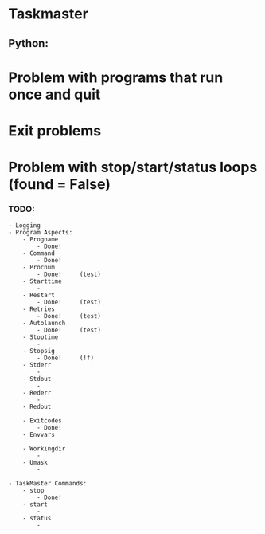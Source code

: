 # Taskmaster

## Python:

# Problem with programs that run once and quit
# Exit problems
# Problem with stop/start/status loops (found = False)

### TODO:
	- Logging
	- Program Aspects:
		- Progname
			- Done!
		- Command
			- Done!
		- Procnum
			- Done!		(test)
		- Starttime
			-
		- Restart
			- Done!		(test)
		- Retries
			- Done!		(test)
		- Autolaunch
			- Done!		(test)
		- Stoptime
			-
		- Stopsig
		 	- Done!		(!f)
		- Stderr
			-
		- Stdout
			-
		- Rederr
			-
		- Redout
			-
		- Exitcodes
			- Done!
		- Envvars
			-
		- Workingdir
			-
		- Umask
			-

	- TaskMaster Commands:
		- stop
			- Done!
		- start
			-
		- status
			-
